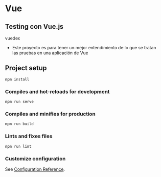 # Vue

## Testing con Vue.js

vuedex
- Este proyecto es para tener un mejor entendimiento de lo que se tratan las pruebas en una aplicación de Vue


## Project setup
```
npm install
```

### Compiles and hot-reloads for development
```
npm run serve
```

### Compiles and minifies for production
```
npm run build
```

### Lints and fixes files
```
npm run lint
```

### Customize configuration
See [Configuration Reference](https://cli.vuejs.org/config/).
